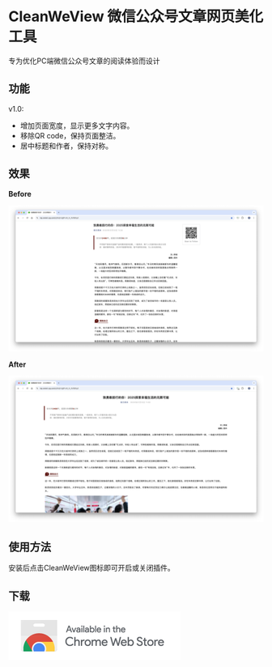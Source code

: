 # CleanWeView 微信公众号文章网页美化工具

专为优化PC端微信公众号文章的阅读体验而设计

## 功能

v1.0: 

- 增加页面宽度，显示更多文字内容。
- 移除QR code，保持页面整洁。
- 居中标题和作者，保持对称。

## 效果

**Before**

<img src=".\promo\before.png" style="zoom:80%;" />

**After**

<img src=".\promo\after.png" style="zoom:80%;" />

## 使用方法

安装后点击CleanWeView图标即可开启或关闭插件。

## 下载

[![Badge](./promo/badge.png)](https://chromewebstore.google.com/detail/cleanweview/gcfpfeiboojafinlacpiapddfbabnlkk)

